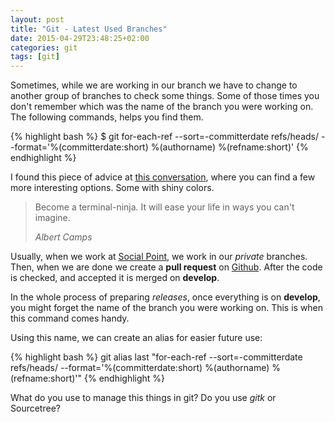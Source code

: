 ```yaml
---
layout: post
title: "Git - Latest Used Branches"
date: 2015-04-29T23:48:25+02:00
categories: git
tags: [git]
---
```


Sometimes, while we are working in our branch we have to change to another group of branches to check some things. Some of those times you don't remember which was the name of the branch you were working on. The following commands, helps you find them.

{% highlight bash %}
$ git for-each-ref --sort=-committerdate refs/heads/ --format='%(committerdate:short) %(authorname) %(refname:short)'
{% endhighlight %}

I found this piece of advice at [this conversation](http://stackoverflow.com/questions/5188320/how-can-i-get-a-list-of-git-branches-ordered-by-most-recent-commit), where you can find a few more interesting options. Some with shiny colors.

<blockquote><p>Become a terminal-ninja. It will ease your life in ways you can't imagine.</p><footer><cite>Albert Camps</cite></footer></blockquote>

Usually, when we work at [Social Point][sp], we work in our _private_ branches. Then, when we are done we create a **pull request** on [Github][gh]. After the code is checked, and accepted it is merged on **develop**.

In the whole process of preparing _releases_, once everything is on **develop**, you might forget the name of the branch you were working on. This is when this command comes handy.

Using this name, we can create an alias for easier future use:

{% highlight bash %}
git alias last "for-each-ref --sort=-committerdate refs/heads/ --format='%(committerdate:short) %(authorname) %(refname:short)'"
{% endhighlight %}

What do you use to manage this things in git? Do you use _gitk_ or Sourcetree?

[sp]: http://www.socialpoint.es
[gh]: http://www.github.com
